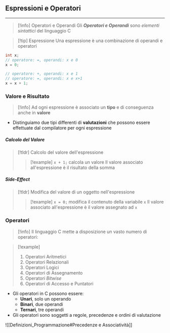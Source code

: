 ## Espressioni e Operatori
---
>[!info] Operatori e Operandi
>Gli ***Operatori e Operandi*** sono _elementi sintattici_ del linguaggio C

>[!tip] Espressione
>Una espressione è una combinazione di operandi e operatori

```c
int x;
// operatore: =, operandi: x e 0
x = 0;

// operatore: +, operandi: x e 1
// operatore: =, operandi: x e x+1
x = x + 1;
```

### Valore e Risultato
>[!info]
>Ad ogni espressione è associato un **tipo** e di conseguenza anche in **valore**
- Distinguiamo due tipi differenti di **valutazioni** che possono essere effettuate dal compilatore per ogni espressione
##### Calcolo del Valore
>[!tldr]
>Calcolo del valore dell'espressione
>>[!example]
>>`x + 1;` calcola un valore
>>Il valore associato all'espressione è il risultato della somma

##### Side-Effect
>[!tldr]
>Modifica del valore di un oggetto nell'espressione
>>[!example]
>>`x = 0;` modifica il contenuto della variabile `x`
>>Il valore associato all'espressione è il valore assegnato ad `x`

### Operatori
>[!info]
>Il linguaggio C mette a disposizione un vasto numero di operatori:

>[!example]
>1. Operatori Aritmetici
>2. Operatori Relazionali
>3. Operatori Logici
>4. Operatori di Assegnamento
>5. Operatori _Bitwise_
>6. Operatori di Accesso e Puntatori

- Gli operatori in C possono essere:
	- **Unari**, solo un operando
	- **Binari**, due operandi
	- **Ternari**, tre operandi
- Gli operatori sono soggetti a regole, precedenze e ordini di valutazione

![[Definizioni_Programmazione#Precedenze e Associatività]]